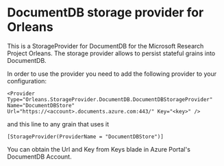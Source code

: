 DocumentDB storage provider for Orleans
===============================

This is a StorageProvider for DocumentDB for the Microsoft Research Project Orleans. The storage provider allows to persist stateful grains into DocumentDB. 

In order to use the provider you need to add the following provider to your configuration:

````
<Provider Type="Orleans.StorageProvider.DocumentDB.DocumentDBStorageProvider" Name="DocumentDBStore" Url="https://<account>.documents.azure.com:443/" Key="<key>" />
````
and this line to any grain that uses it
````
[StorageProvider(ProviderName = "DocumentDBStore")]
````

You can obtain the Url and Key from Keys blade in Azure Portal's DocumentDB Account.